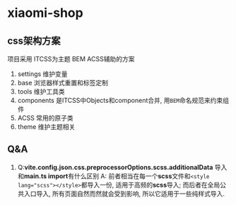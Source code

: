 # xiaomi-shop

## css架构方案
项目采用 ITCSS为主题 BEM ACSS辅助的方案

1. settings 维护变量
2. base 浏览器样式重置和标签定制
3. tools 维护工具类 
4. components 是ITCSS中Objects和component合并, 用`BEM`命名规范来约束组件
5. ACSS 常用的原子类
6. theme 维护主题相关


## Q&A

1. Q:**vite.config.json.css.preprocessorOptions.scss.additionalData** 导入 和**main.ts import**有什么区别
   A: 前者相当在每一个**scss**文件和`<style lang="scss"></style>`都导入一份, 适用于高频的**scss**导入;
   而后者在全局公共入口导入, 所有页面自然而然就会受到影响, 所以它适用于一些纯样式导入.
